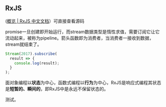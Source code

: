 ## RxJS

([概览 | RxJS 中文文档](https://cn.rx.js.org/manual/overview.html)）可直接查看源码

promise一旦创建即开始运行，而stream数据类型是惰性求值，需要订阅它让它流动起来，被称为pipeline。箭头函数即为消费者，当消费者一接收到数据，stream就结束了。

```typescript
Stream(2017).subscribe(
  result => {
    console.log(result);
  }
);
```

面对象编程以**状态**为中心，函数式编程以**行为**为中心，RxJS是响应式编程其状态是**短暂的、瞬间的**，即RxJS中是永远不保留状态的。

测试。